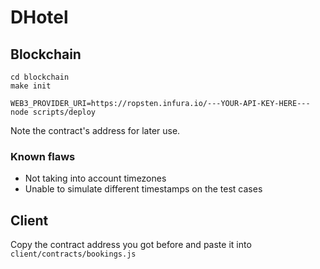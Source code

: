 # DHotel

## Blockchain

```
cd blockchain
make init
```

```
WEB3_PROVIDER_URI=https://ropsten.infura.io/---YOUR-API-KEY-HERE--- node scripts/deploy
```

Note the contract's address for later use.

### Known flaws
* Not taking into account timezones
* Unable to simulate different timestamps on the test cases

## Client
Copy the contract address you got before and paste it into `client/contracts/bookings.js`
